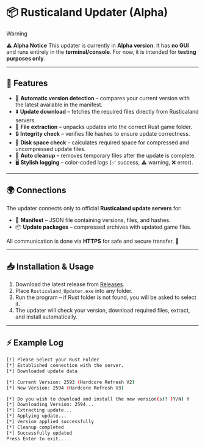 # 📦 Rusticaland Updater (Alpha)
> [!WARNING]
> ⚠️ **Alpha Notice**
> This updater is currently in **Alpha version**. 
> It has **no GUI** and runs entirely in the **terminal/console**.
> For now, it is intended for **testing purposes only**.
---

## 🚀 Features

- 🔄 **Automatic version detection** – compares your current version with the latest available in the manifest.  
- ⬇️ **Update download** – fetches the required files directly from Rusticaland servers.  
- 📂 **File extraction** – unpacks updates into the correct Rust game folder.  
- 🔒 **Integrity check** – verifies file hashes to ensure update correctness.  
- 💾 **Disk space check** – calculates required space for compressed and uncompressed update files.  
- 🧹 **Auto cleanup** – removes temporary files after the update is complete.  
- 🖥️ **Stylish logging** – color-coded logs (✅ success, ⚠️ warning, ❌ error).  

---

## 🌍 Connections

The updater connects only to official **Rusticaland update servers** for:  

- 📑 **Manifest** – JSON file containing versions, files, and hashes.  
- 📦 **Update packages** – compressed archives with updated game files.  

All communication is done via **HTTPS** for safe and secure transfer. 🔐  

---

## 📥 Installation & Usage

1. Download the latest release from [Releases](https://github.com/your_repo/releases).  
2. Place `Rusticaland_Updater.exe` into any folder.  
3. Run the program – if Rust folder is not found, you will be asked to select it.  
4. The updater will check your version, download required files, extract, and install automatically.  

---

## ⚡ Example Log

```bash
[!] Please Select your Rust Folder
[*] Established connection with the server.
[*] Downloaded update data

[*] Current Version: 2593 (Hardcore Refresh V2)
[*] New Version: 2594 (Hardcore Refresh V3)

[*] Do you wish to download and install the new version(s)? (Y/N) Y
[*] Downloading Version: 2594...
[*] Extracting update...
[*] Applying update...
[*] Version applied successfully
[*] Cleanup completed
[*] Successfully updated
Press Enter to exit...
